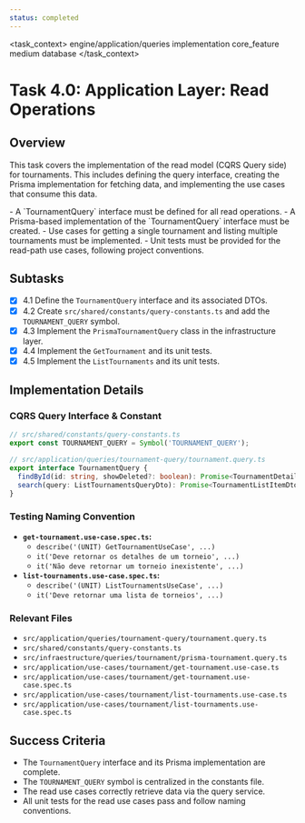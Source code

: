 ```yaml
---
status: completed
---
```

<task_context>
<domain>engine/application/queries</domain>
<type>implementation</type>
<scope>core_feature</scope>
<complexity>medium</complexity>
<dependencies>database</dependencies>
</task_context>

# Task 4.0: Application Layer: Read Operations

## Overview

This task covers the implementation of the read model (CQRS Query side) for tournaments. This includes defining the query interface, creating the Prisma implementation for fetching data, and implementing the use cases that consume this data.

<requirements>
- A `TournamentQuery` interface must be defined for all read operations.
- A Prisma-based implementation of the `TournamentQuery` interface must be created.
- Use cases for getting a single tournament and listing multiple tournaments must be implemented.
- Unit tests must be provided for the read-path use cases, following project conventions.
</requirements>

## Subtasks

- [x] 4.1 Define the `TournamentQuery` interface and its associated DTOs.
- [x] 4.2 Create `src/shared/constants/query-constants.ts` and add the `TOURNAMENT_QUERY` symbol.
- [x] 4.3 Implement the `PrismaTournamentQuery` class in the infrastructure layer.
- [x] 4.4 Implement the `GetTournament` and its unit tests.
- [x] 4.5 Implement the `ListTournaments` and its unit tests.

## Implementation Details

### CQRS Query Interface & Constant
```typescript
// src/shared/constants/query-constants.ts
export const TOURNAMENT_QUERY = Symbol('TOURNAMENT_QUERY');

// src/application/queries/tournament-query/tournament.query.ts
export interface TournamentQuery {
  findById(id: string, showDeleted?: boolean): Promise<TournamentDetailsDto | null>;
  search(query: ListTournamentsQueryDto): Promise<TournamentListItemDto[]>;
}
```

### Testing Naming Convention
- **`get-tournament.use-case.spec.ts`:**
  - `describe('(UNIT) GetTournamentUseCase', ...)`
  - `it('Deve retornar os detalhes de um torneio', ...)`
  - `it('Não deve retornar um torneio inexistente', ...)`
- **`list-tournaments.use-case.spec.ts`:**
  - `describe('(UNIT) ListTournamentsUseCase', ...)`
  - `it('Deve retornar uma lista de torneios', ...)`

### Relevant Files
- `src/application/queries/tournament-query/tournament.query.ts`
- `src/shared/constants/query-constants.ts`
- `src/infraestructure/queries/tournament/prisma-tournament.query.ts`
- `src/application/use-cases/tournament/get-tournament.use-case.ts`
- `src/application/use-cases/tournament/get-tournament.use-case.spec.ts`
- `src/application/use-cases/tournament/list-tournaments.use-case.ts`
- `src/application/use-cases/tournament/list-tournaments.use-case.spec.ts`

## Success Criteria
- The `TournamentQuery` interface and its Prisma implementation are complete.
- The `TOURNAMENT_QUERY` symbol is centralized in the constants file.
- The read use cases correctly retrieve data via the query service.
- All unit tests for the read use cases pass and follow naming conventions.

